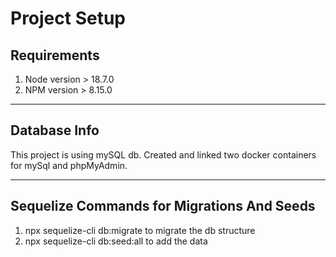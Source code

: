 # Project Setup

## Requirements
1. Node version > 18.7.0
2. NPM version > 8.15.0

- - - -
## Database Info
This project is using mySQL db. Created and linked two docker containers for mySql and phpMyAdmin.

- - - -
## Sequelize Commands for Migrations And Seeds
1. npx sequelize-cli db:migrate to migrate the db structure
2. npx sequelize-cli db:seed:all to add the data


